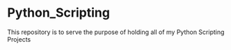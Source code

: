 # Python_Scripting
This repository is to serve the purpose of holding all of my Python Scripting Projects
